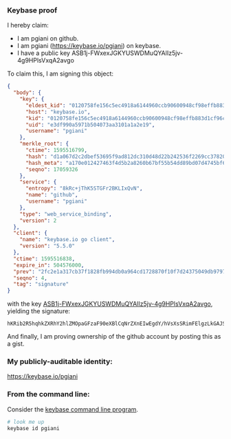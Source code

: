 ### Keybase proof

I hereby claim:

  * I am pgiani on github.
  * I am pgiani (https://keybase.io/pgiani) on keybase.
  * I have a public key ASB1j-FWxexJGKYUSWDMuQYAlIz5jv-4g9HPlsVxqA2avgo

To claim this, I am signing this object:

```json
{
  "body": {
    "key": {
      "eldest_kid": "0120758fe156c5ec4918a6144960ccb90600948cf98effb883d1cf96c571a80d9abe0a",
      "host": "keybase.io",
      "kid": "0120758fe156c5ec4918a6144960ccb90600948cf98effb883d1cf96c571a80d9abe0a",
      "uid": "e3df990a5971b504073aa3101a1a2e19",
      "username": "pgiani"
    },
    "merkle_root": {
      "ctime": 1595516799,
      "hash": "d1a067d2c2dbef53695f9ad812dc310d48d22b242536f2269cc3782000ecb2a3636ede668c909517b614e09a4e88f84682f6fe78defc67ee7534751d278d9bc1",
      "hash_meta": "a170e012427463f4d5b2a8260b67bf55b54dd89bd07d4745bf6ab5375c00c4a7",
      "seqno": 17059326
    },
    "service": {
      "entropy": "8kRc+jThK5STGFr2BKLIxQvN",
      "name": "github",
      "username": "pgiani"
    },
    "type": "web_service_binding",
    "version": 2
  },
  "client": {
    "name": "keybase.io go client",
    "version": "5.5.0"
  },
  "ctime": 1595516838,
  "expire_in": 504576000,
  "prev": "2fc2e1a317cb37f1828fb994db0a964cd1728870f10f7d24375049db97972a9a",
  "seqno": 4,
  "tag": "signature"
}
```

with the key [ASB1j-FWxexJGKYUSWDMuQYAlIz5jv-4g9HPlsVxqA2avgo](https://keybase.io/pgiani), yielding the signature:

```
hKRib2R5hqhkZXRhY2hlZMOpaGFzaF90eXBlCqNrZXnEIwEgdY/hVsXsSRimFElgzLkGAJSM+Y7/uIPRz5bFcagNmr4Kp3BheWxvYWTESpcCBMQgL8LhoxfLN/GCj7mU2wqWTNFyiHDxD30kN1BJ25eXKprEIESn0d4P9zWMRQGpjv8QoLtVTz9DJkZeeaBcI4i5YlFVAgHCo3NpZ8RA2Q6UyHI7SiIMtSqkurDE4d8IanXo+j5vNZcMXntsP1PHs7F0rV27FawwNdQ10bZvYErHoHMVUIQ0wocKM/psDqhzaWdfdHlwZSCkaGFzaIKkdHlwZQildmFsdWXEIBaiv09hQOlLMHTyL3ykHbxnUkOfjLqHshPvAX587Y8Qo3RhZ80CAqd2ZXJzaW9uAQ==

```

And finally, I am proving ownership of the github account by posting this as a gist.

### My publicly-auditable identity:

https://keybase.io/pgiani

### From the command line:

Consider the [keybase command line program](https://keybase.io/download).

```bash
# look me up
keybase id pgiani
```
